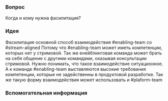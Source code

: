 ### Вопрос
Когда и кому нужна фасилитация?
### Идея
Фасилитация основной способ взаимодействия #enabling-team  со #stream-aligned 
Потому что #enabling-team может иметь компетенции, которых нет у стримовой. Так же енейблинговая команда может брать на себя общение с другими командами, оказывая консультации стримовой. Нужно понимать, что такое взаимодействие ситуационное. А к команде #enabling-team выставляются высокие требования компетенции, которые не задейственны в продуктовой разработке. Так же такую форму взаимодействия может использовать и #plaform-team 

### Вспомогательная информация


